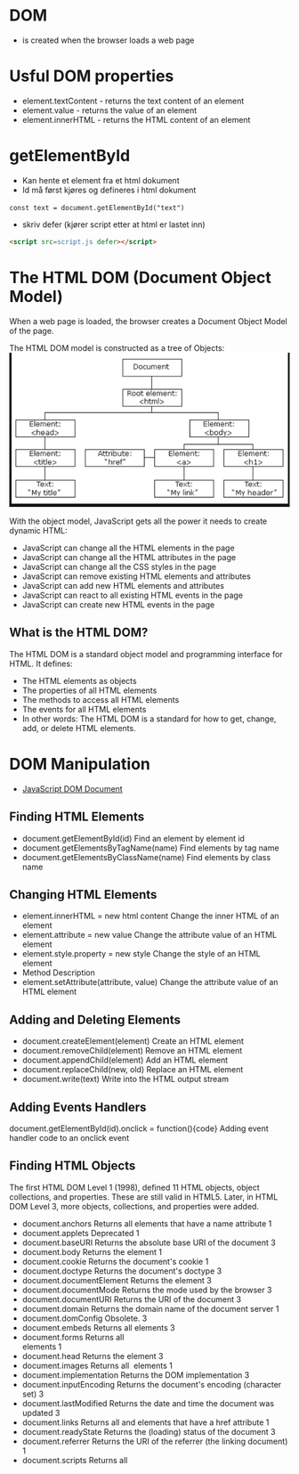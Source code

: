 
# DOM 
* is created when the browser loads a web page

# Usful DOM properties
* element.textContent - returns the text content of an element
* element.value - returns the value of an element
* element.innerHTML - returns the HTML content of an element

# getElementById
* Kan hente et element fra et html dokument
* Id må først kjøres og defineres i html dokument

`const text = document.getElementById("text")` 


* skriv defer (kjører script etter at html er lastet inn)
```html
<script src=script.js defer></script>
```


# The HTML DOM (Document Object Model)

When a web page is loaded, the browser creates a Document Object Model of the page.

The HTML DOM model is constructed as a tree of Objects:
![DOM](Figures/dom.png)

With the object model, JavaScript gets all the power it needs to create dynamic HTML:
* JavaScript can change all the HTML elements in the page
* JavaScript can change all the HTML attributes in the page
* JavaScript can change all the CSS styles in the page
* JavaScript can remove existing HTML elements and attributes
* JavaScript can add new HTML elements and attributes
* JavaScript can react to all existing HTML events in the page
* JavaScript can create new HTML events in the page

## What is the HTML DOM?
The HTML DOM is a standard object model and programming interface for HTML. It defines:

* The HTML elements as objects
* The properties of all HTML elements
* The methods to access all HTML elements
* The events for all HTML elements
* In other words: The HTML DOM is a standard for how to get, change, add, or delete HTML elements.


# DOM Manipulation
* [JavaScript DOM Document](https://www.w3schools.com/js/js_htmldom_document.asp)

## Finding HTML Elements
* document.getElementById(id)	Find an element by element id
* document.getElementsByTagName(name)	Find elements by tag name
* document.getElementsByClassName(name)	Find elements by class name

## Changing HTML Elements
* element.innerHTML =  new html content	Change the inner HTML of an element
* element.attribute = new value	Change the attribute value of an HTML element
* element.style.property = new style	Change the style of an HTML element
* Method	Description
* element.setAttribute(attribute, value)	Change the attribute value of an HTML element


## Adding and Deleting Elements
* document.createElement(element)	Create an HTML element
* document.removeChild(element)	Remove an HTML element
* document.appendChild(element)	Add an HTML element
* document.replaceChild(new, old)	Replace an HTML element
* document.write(text)	Write into the HTML output stream



## Adding Events Handlers
document.getElementById(id).onclick = function(){code}	Adding event handler code to an onclick event


## Finding HTML Objects
The first HTML DOM Level 1 (1998), defined 11 HTML objects, object collections, and properties. These are still valid in HTML5.
Later, in HTML DOM Level 3, more objects, collections, and properties were added.

* document.anchors	Returns all <a> elements that have a name attribute	1
* document.applets	Deprecated	1
* document.baseURI	Returns the absolute base URI of the document	3
* document.body	Returns the <body> element	1
* document.cookie	Returns the document's cookie	1
* document.doctype	Returns the document's doctype	3
* document.documentElement	Returns the <html> element	3
* document.documentMode	Returns the mode used by the browser	3
* document.documentURI	Returns the URI of the document	3
* document.domain	Returns the domain name of the document server	1
* document.domConfig	Obsolete.	3
* document.embeds	Returns all <embed> elements	3
* document.forms	Returns all <form> elements	1
* document.head	Returns the <head> element	3
* document.images	Returns all <img> elements	1
* document.implementation	Returns the DOM implementation	3
* document.inputEncoding	Returns the document's encoding (character set)	3
* document.lastModified	Returns the date and time the document was updated	3
* document.links	Returns all <area> and <a> elements that have a href attribute	1
* document.readyState	Returns the (loading) status of the document	3
* document.referrer	Returns the URI of the referrer (the linking document)	1
* document.scripts	Returns all <script> elements	3
* document.strictErrorChecking	Returns if error checking is enforced	3
* document.title	Returns the <title> element	1
* document.URL	Returns the complete URL of the document	1

